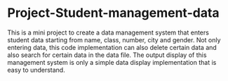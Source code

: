 # Project-Student-management-data

This is a mini project to create a data management system that enters student data starting from name, class, number, city and gender. 
Not only entering data, this code implementation can also delete certain data and also search for certain data in the data file.
The output display of this management system is only a simple data display implementation that is easy to understand.
